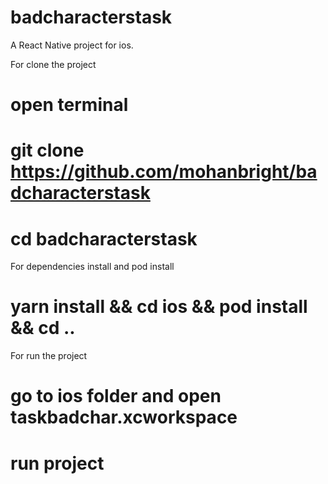 # badcharacterstask
A React Native project for ios.

For clone the project
# open terminal
# git clone https://github.com/mohanbright/badcharacterstask
# cd badcharacterstask

For dependencies install and pod install
# yarn install && cd ios && pod install && cd ..

For run the project
# go to ios folder and open taskbadchar.xcworkspace
# run project


